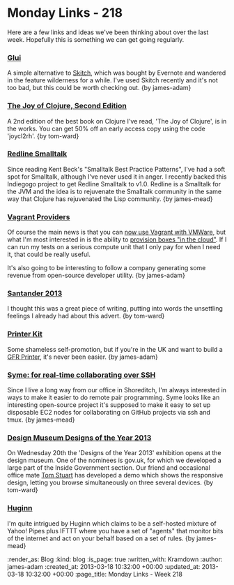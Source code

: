 Monday Links - 218
============

Here are a few links and ideas we've been thinking about over the last week. Hopefully this is something we can get going regularly.


### [Glui](http://glui.me/)

A simple alternative to [Skitch](http://evernote.com/skitch/), which was bought by Evernote and wandered in the feature wilderness for a while. I've used Skitch recently and it's not too bad, but this could be worth checking out. {by james-adam}


### [The Joy of Clojure, Second Edition](http://www.manning.com/fogus2/)

A 2nd edition of the best book on Clojure I've read, 'The Joy of Clojure', is in the works.  You can get 50% off an early access copy using the code 'joycl2rh'. {by tom-ward}


### [Redline Smalltalk](http://www.indiegogo.com/projects/redline-smalltalk-v1-0)

Since reading Kent Beck's "Smalltalk Best Practice Patterns", I've had a soft spot for Smalltalk, although I've never used it in anger. I recently backed this Indiegogo project to get Redline Smalltalk to v1.0. Redline is a Smalltalk for the JVM and the idea is to rejuvenate the Smalltalk community in the same way that Clojure has rejuvenated the Lisp community.  {by james-mead}


### [Vagrant Providers](http://docs.vagrantup.com/v2/providers/index.html)

Of course the main news is that you can [now use Vagrant with VMWare](http://www.vagrantup.com/vmware), but what I'm most interested in is the ability to [provision boxes "in the cloud"](https://github.com/mitchellh/vagrant-aws). If I can run my tests on a serious compute unit that I only pay for when I need it, that could be really useful.

It's also going to be interesting to follow a company generating some revenue from open-source developer utility. {by james-adam}


### [Santander 2013](http://potlatch.typepad.com/weblog/2013/03/santander-2013.html)

I thought this was a great piece of writing, putting into words the unsettling feelings I already had about this advert. {by tom-ward}


### [Printer Kit](/printer-kit)

Some shameless self-promotion, but if you're in the UK and want to build a [GFR Printer](/printer), it's never been easier. {by james-adam}


### [Syme: for real-time collaborating over SSH](https://groups.google.com/forum/?fromgroups=#!topic/clojure/BWDvfiidnlI)

Since I live a long way from our office in Shoreditch, I'm always interested in ways to make it easier to do remote pair programming. Syme looks like an interesting open-source project it's supposed to make it easy to set up disposable EC2 nodes for collaborating on GitHub projects via ssh and tmux. {by james-mead}


### [Design Museum Designs of the Year 2013](http://designmuseum.org/exhibitions/2013/designs-of-the-year-2013)

On Wednesday 20th the 'Designs of the Year 2013' exhibition opens at the design museum.  One of the nominees is gov.uk, for which we developed a large part of the Inside Government section.  Our friend and occasional office mate [Tom Stuart](http://codon.com) has developed a demo which shows the responsive design, letting you browse simultaneously on three several devices. {by tom-ward}


### [Huginn](https://github.com/cantino/huginn)

I'm quite intrigued by Huginn which claims to be a self-hosted mixture of Yahoo! Pipes plus IFTTT where you have a set of "agents" that monitor bits of the internet and act on your behalf based on a set of rules.  {by james-mead}



:render_as: Blog
:kind: blog
:is_page: true
:written_with: Kramdown
:author: james-adam
:created_at: 2013-03-18 10:32:00 +00:00
:updated_at: 2013-03-18 10:32:00 +00:00
:page_title: Monday Links - Week 218
